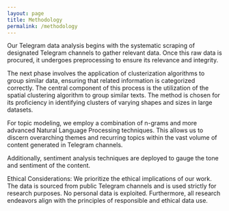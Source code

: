 ```yaml
---
layout: page
title: Methodology
permalink: /methodology
---
```


Our Telegram data analysis begins with the systematic scraping of designated Telegram channels to gather relevant data. Once this raw data is procured, it undergoes preprocessing to ensure its relevance and integrity.

The next phase involves the application of clusterization algorithms to group similar data, ensuring that related information is categorized correctly. The central component of this process is the utilization of the spatial clustering algorithm to group similar texts. The method is chosen for its proficiency in identifying clusters of varying shapes and sizes in large datasets.

For topic modeling, we employ a combination of n-grams and more advanced Natural Language Processing techniques. This allows us to discern overarching themes and recurring topics within the vast volume of content generated in Telegram channels.

Additionally, sentiment analysis techniques are deployed to gauge the tone and sentiment of the content.

Ethical Considerations: We prioritize the ethical implications of our work. The data is sourced from public Telegram channels and is used strictly for research purposes. No personal data is exploited. Furthermore, all research endeavors align with the principles of responsible and ethical data use.
